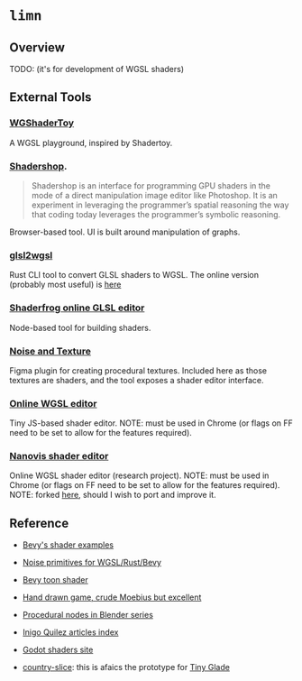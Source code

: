 # `limn`

## Overview

TODO: (it's for development of WGSL shaders)

## External Tools

### [WGShaderToy](https://github.com/fralonra/wgshadertoy)

A WGSL playground, inspired by Shadertoy.

### [Shadershop](https://github.com/cdglabs/Shadershop). 

> Shadershop is an interface for programming GPU shaders in the mode of a direct manipulation image editor like Photoshop. 
> It is an experiment in leveraging the programmer’s spatial reasoning the way that coding today leverages the programmer’s symbolic reasoning.

Browser-based tool. UI is built around manipulation of graphs.

### [glsl2wgsl](https://github.com/eliotbo/glsl2wgsl)

Rust CLI tool to convert GLSL shaders to WGSL. The online version (probably most useful) is [here](https://eliotbo.github.io/glsl2wgsl/)

### [Shaderfrog online GLSL editor](https://shaderfrog.com/app/editor)

Node-based tool for building shaders.

### [Noise and Texture](https://www.figma.com/community/plugin/1138854718618193875/Noise-%26-Texture)

Figma plugin for creating procedural textures. Included here as those textures are shaders, and the tool exposes a shader editor interface.

### [Online WGSL editor](https://github.com/takahirox/online-wgsl-editor)

Tiny JS-based shader editor.
NOTE: must be used in Chrome (or flags on FF need to be set to allow for the features required).

### [Nanovis shader editor](https://shadereditor.kaust.edu.sa/new)

Online WGSL shader editor (research project).
NOTE: must be used in Chrome (or flags on FF need to be set to allow for the features required).
NOTE: forked [here](https://github.com/DanCouper/Shader-Editor), should I wish to port and improve it.


## Reference

- [Bevy's shader examples](https://github.com/bevyengine/bevy/blob/main/examples/README.md#shaders)
- [Noise primitives for WGSL/Rust/Bevy](https://github.com/johanhelsing/noisy_bevy)
- [Bevy toon shader](https://github.com/tbillington/bevy_toon_shader)


- [Hand drawn game, crude Moebius but excellent](https://youtu.be/jlKNOirh66E)
- [Procedural nodes in Blender series](https://youtu.be/Uvc2P911rZk)
- [Inigo Quilez articles index](https://iquilezles.org/articles/)
- [Godot shaders site](https://godotshaders.com/)

- [country-slice](https://github.com/anopara/country-slice): this is afaics the prototype for [Tiny Glade](https://pouncelight.games/tiny-glade/)
